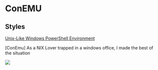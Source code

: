 # ConEMU

## Styles

[Unix-Like Windows PowerShell Environment](https://www.reddit.com/r/unixporn/comments/3pfcvy/conemu_as_a_nix_lover_trapped_in_a_windows_office/)

[ConEmu] As a NIX Lover trapped in a windows office, I made the best of the situation

![](https://i.imgur.com/I2CFAVT.jpg)
